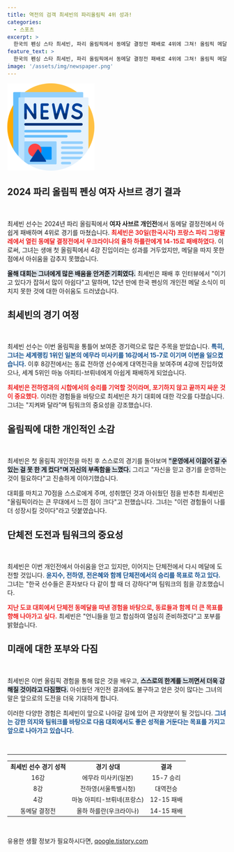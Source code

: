 ```yaml
---
title: 역전의 검객 최세빈의 파리올림픽 4위 성과!
categories:
  - 스포츠
excerpt: >
  한국의 펜싱 스타 최세빈, 파리 올림픽에서 동메달 결정전 패배로 4위에 그쳐! 올림픽 메달이 아쉽다는 그의 고백 속, 다음 목표는 단체전에서의 메달 재도전!
feature_text: >
  한국의 펜싱 스타 최세빈, 파리 올림픽에서 동메달 결정전 패배로 4위에 그쳐! 올림픽 메달이 아쉽다는 그의 고백 속, 다음 목표는 단체전에서의 메달 재도전!
image: '/assets/img/newspaper.png'
---
```


<p><img src="/assets/img/newspaper.png" alt="kimp 속보" /></p>

<h2 data-ke-size="size26">2024 파리 올림픽 펜싱 여자 사브르 경기 결과</h2>

<p data-ke-size="size16">&nbsp;</p>

<p>최세빈 선수는 2024년 파리 올림픽에서 <b>여자 사브르 개인전</b>에서 동메달 결정전에서 아쉽게 패배하며 4위로 경기를 마쳤습니다. <b><span style="color: #ee2323;">최세빈은 30일(한국시각) 프랑스 파리 그랑팔레에서 열린 동메달 결정전에서 우크라이나의 올하 하를란에게 14-15로 패배하였다.</span></b> 이로써, 그녀는 생애 첫 올림픽에서 4강 진입이라는 성과를 거두었지만, 메달을 따지 못한 점에서 아쉬움을 감추지 못했습니다. </p>

<p><b><span style="background-color: #21538527;">올해 대회는 그녀에게 많은 배움을 안겨준 기회였다.</span></b> 최세빈은 패배 후 인터뷰에서 "이기고 있다가 잡혀서 많이 아쉽다"고 말하며, 12년 만에 한국 펜싱의 개인전 메달 소식이 미치지 못한 것에 대한 아쉬움도 드러냈습니다. </p>

<h2 data-ke-size="size26">최세빈의 경기 여정</h2>

<p data-ke-size="size16">&nbsp;</p>

<p>최세빈 선수는 이번 올림픽을 통틀어 보여준 경기력으로 많은 주목을 받았습니다. <b><span style="color: #1a5490;">특히, 그녀는 세계랭킹 1위인 일본의 에무라 미사키를 16강에서 15-7로 이기며 이변을 일으켰습니다.</span></b> 이후 8강전에서는 동료 전하영 선수에게 대역전극을 보여주며 4강에 진입하였으나, 세계 5위인 마농 아피티-브뤼네에게 아쉽게 패배하게 되었습니다.</p>

<p><b><span style="color: #ee2323;">최세빈은 전하영과의 시합에서의 승리를 기억할 것이라며, 포기하지 않고 끝까지 싸운 것이 중요했다.</span></b> 이러한 경험들을 바탕으로 최세빈은 차기 대회에 대한 각오를 다졌습니다. 그녀는 "지켜봐 달라"며 팀워크의 중요성을 강조했습니다.</p>

<h2 data-ke-size="size26">올림픽에 대한 개인적인 소감</h2>

<p data-ke-size="size16">&nbsp;</p>

<p>최세빈은 첫 올림픽 개인전을 마친 후 스스로의 경기를 돌아보며 <b><span style="background-color: #21538527;">"운영에서 이끌어 갈 수 있는 걸 못 한 게 컸다"며 자신의 부족함을 느꼈다.</span></b> 그리고 "자신을 믿고 경기를 운영하는 것이 필요하다"고 진솔하게 이야기했습니다. </p>

<p>대회를 마치고 70점을 스스로에게 주며, 성취했던 것과 아쉬웠던 점을 반추한 최세빈은 "올림픽이라는 큰 무대에서 느낀 점이 크다"고 전했습니다. 그녀는 "이런 경험들이 나를 더 성장시킬 것이다"라고 덧붙였습니다.</p>

<h2 data-ke-size="size26">단체전 도전과 팀워크의 중요성</h2>

<p data-ke-size="size16">&nbsp;</p>

<p>최세빈은 이번 개인전에서 아쉬움을 안고 있지만, 이어지는 단체전에서 다시 메달에 도전할 것입니다. <b><span style="color: #1a5490;">윤지수, 전하영, 전은혜와 함께 단체전에서의 승리를 목표로 하고 있다.</span></b> 그녀는 "한국 선수들은 혼자보다 다 같이 할 때 더 강하다"며 팀워크의 힘을 강조했습니다.</p>

<p><b><span style="color: #ee2323;">지난 도쿄 대회에서 단체전 동메달을 따낸 경험을 바탕으로, 동료들과 함께 더 큰 목표를 향해 나아가고 싶다.</span></b> 최세빈은 "언니들을 믿고 합심하여 열심히 준비하겠다"고 포부를 밝혔습니다. </p>

<h2 data-ke-size="size26">미래에 대한 포부와 다짐</h2>

<p data-ke-size="size16">&nbsp;</p>

<p>최세빈은 이번 올림픽 경험을 통해 많은 것을 배우고, <b><span style="background-color: #21538527;">스스로의 한계를 느끼면서 더욱 강해질 것이라고 다짐했다.</span></b> 아쉬웠던 개인전 결과에도 불구하고 얻은 것이 많다는 그녀의 말은 앞으로의 도전을 더욱 기대하게 합니다.</p>

<p>이러한 다양한 경험은 최세빈이 앞으로 나아갈 길에 있어 큰 자양분이 될 것입니다. <b><span style="color: #1a5490;">그녀는 강한 의지와 팀워크를 바탕으로 다음 대회에서도 좋은 성적을 거둔다는 목표를 가지고 앞으로 나아가고 있습니다.</span></b></p>

<p data-ke-size="size16">&nbsp;</p>

<hr>

<table style="width: 100%; border-collapse: collapse;">
<tr>
<td style="text-align: center; height: 17px;"><b>최세빈 선수 경기 성적</b></td>
<td style="text-align: center; height: 17px;"><b>경기 상대</b></td>
<td style="text-align: center; height: 17px;"><b>결과</b></td>
</tr>
<tr>
<td style="text-align: center; height: 17px;">16강</td>
<td style="text-align: center; height: 17px;">에무라 미사키(일본)</td>
<td style="text-align: center; height: 17px;">15-7 승리</td>
</tr>
<tr>
<td style="text-align: center; height: 17px;">8강</td>
<td style="text-align: center; height: 17px;">전하영(서울특별시청)</td>
<td style="text-align: center; height: 17px;">대역전승</td>
</tr>
<tr>
<td style="text-align: center; height: 17px;">4강</td>
<td style="text-align: center; height: 17px;">마농 아피티-브뤼네(프랑스)</td>
<td style="text-align: center; height: 17px;">12-15 패배</td>
</tr>
<tr>
<td style="text-align: center; height: 17px;">동메달 결정전</td>
<td style="text-align: center; height: 17px;">올하 하를란(우크라이나)</td>
<td style="text-align: center; height: 17px;">14-15 패배</td>
</tr>
</table>

<p data-ke-size="size16">&nbsp;</p>
유용한 생활 정보가 필요하시다면, <a href="https://qoogle.tistory.com" rel="dofollow">qoogle.tistory.com</a>


